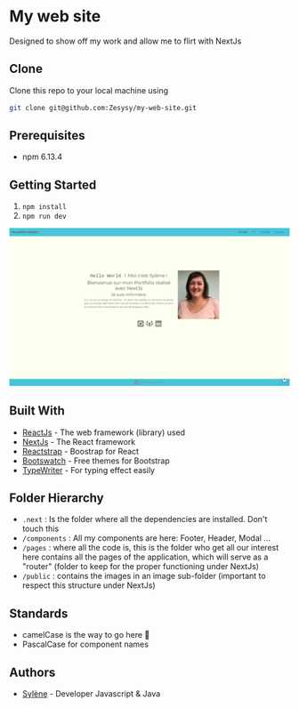 # My web site

Designed to show off my work and allow me to flirt with NextJs

## Clone

Clone this repo to your local machine using

```bash
git clone git@github.com:Zesysy/my-web-site.git
```

## Prerequisites

- npm 6.13.4

## Getting Started

1.  `npm install`
2.  `npm run dev`

![Application view](/public/static/applicationView.png)

## Built With

- [ReactJs](https://reactjs.org/) - The web framework (library) used
- [NextJs](https://nextjs.org/) - The React framework
- [Reactstrap](https://reactstrap.github.io/) - Boostrap for React
- [Bootswatch](https://bootswatch.com/) - Free themes for Bootstrap
- [TypeWriter](https://www.npmjs.com/package/react-typewriter-hook) - For typing effect easily

## Folder Hierarchy

- `.next` : Is the folder where all the dependencies are installed. Don't touch this
- `/components` : All my components are here: Footer, Header, Modal ...
- `/pages` : where all the code is, this is the folder who get all our interest here contains all the pages of the application, which will serve as a "router" (folder to keep for the proper functioning under NextJs)
- `/public` : contains the images in an image sub-folder (important to respect this structure under NextJs)

## Standards

- camelCase is the way to go here :camel:
- PascalCase for component names

## Authors

- [Sylène](https://github.com/Zesysy) - Developer Javascript & Java

